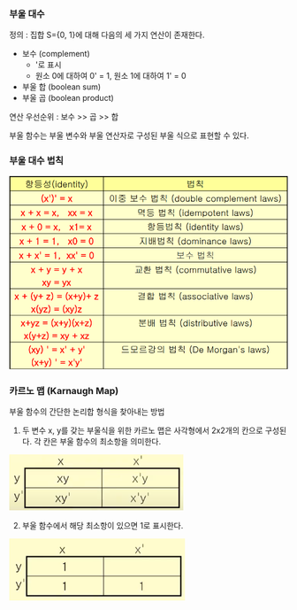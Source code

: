 ### 부울 대수
정의 : 집합 S={0, 1}에 대해 다음의 세 가지 연산이 존재한다.
- 보수 (complement)
    - '로 표시
    - 원소 0에 대하여 0' = 1, 원소 1에 대하여 1' = 0
- 부울 합 (boolean sum)
- 부울 곱 (boolean product)

연산 우선순위 : 보수 >> 곱 >> 합

부울 함수는 부울 변수와 부울 연산자로 구성된 부울 식으로 표현할 수 있다.

### 부울 대수 법칙
![부울대수 법칙](image-2.png)

### 카르노 맵 (Karnaugh Map)
부울 함수의 간단한 논리합 형식을 찾아내는 방법
1. 두 변수 x, y를 갖는 부울식을 위한 카르노 맵은 사각형에서 2x2개의 칸으로 구성된다. 각 칸은 부울 함수의 최소항을 의미한다.

![alt text](image-3.png)

2. 부울 함수에서 해당 최소항이 있으면 1로 표시한다.

![alt text](image-4.png)